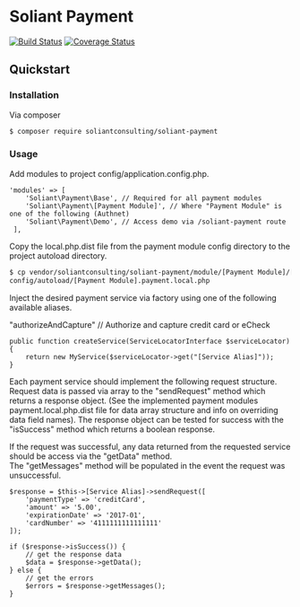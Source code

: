 # Soliant Payment

[![Build Status](https://travis-ci.org/soliantconsulting/soliant-payment.svg?branch=master)](https://travis-ci.org/soliantconsulting/soliant-payment)
[![Coverage Status](https://coveralls.io/repos/github/soliantconsulting/soliant-payment/badge.svg?branch=master)](https://coveralls.io/github/soliantconsulting/soliant-payment?branch=master)

## Quickstart

### Installation

Via composer

```bash
$ composer require soliantconsulting/soliant-payment
```

### Usage

Add modules to project config/application.config.php.

```
'modules' => [
    'Soliant\Payment\Base', // Required for all payment modules
    'Soliant\Payment\[Payment Module]', // Where "Payment Module" is one of the following (Authnet)
    'Soliant\Payment\Demo', // Access demo via /soliant-payment route
 ],
```

Copy the local.php.dist file from the payment module config directory to the project autoload directory. 

```bash
$ cp vendor/soliantconsulting/soliant-payment/module/[Payment Module]/[Payment Module].payment.local.php.dist 
config/autoload/[Payment Module].payment.local.php
```

Inject the desired payment service via factory using one of the following available aliases. 

"authorizeAndCapture" // Authorize and capture credit card or eCheck 

```
public function createService(ServiceLocatorInterface $serviceLocator)
{
    return new MyService($serviceLocator->get("[Service Alias]"));
}
```

Each payment service should implement the following request structure.  Request data is passed via array to the 
"sendRequest" method which returns a response object. (See the implemented payment modules payment.local.php.dist file 
for data array structure and info on overriding data field names).  The response object can be tested for success with 
the "isSuccess" method which returns a boolean response.  

If the request was successful, any data returned from the requested service should be access via the "getData" method.  
The "getMessages" method will be populated in the event the request was unsuccessful.  

```
$response = $this->[Service Alias]->sendRequest([
    'paymentType' => 'creditCard',
    'amount' => '5.00',
    'expirationDate' => '2017-01',
    'cardNumber' => '4111111111111111'
]);

if ($response->isSuccess()) {
    // get the response data
    $data = $response->getData();
} else {
    // get the errors
    $errors = $response->getMessages();
}
```